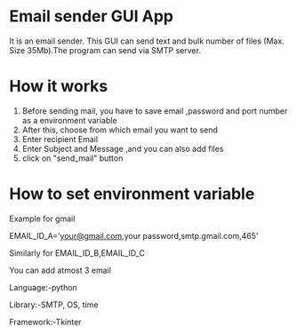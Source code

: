# Email sender GUI App
It is an email sender. This GUI can send text and bulk number of files (Max. Size 35Mb).The program can send via SMTP server.
# How it works
1. Before sending mail, you have to save email ,password and port number as a environment variable
2. After this, choose from which email you want to send 
3. Enter recipient Email
3. Enter Subject and Message ,and you can also add files
4. click on "send_mail" button
# How to set environment variable
Example for gmail


EMAIL_ID_A='your@gmail.com,your password,smtp.gmail.com,465'

Similarly for EMAIL_ID_B,EMAIL_ID_C

You can add atmost 3 email

Language:-python

Library:-SMTP, OS, time

Framework:-Tkinter


